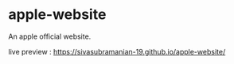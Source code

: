 # apple-website
An apple official website.

live preview : https://sivasubramanian-19.github.io/apple-website/
